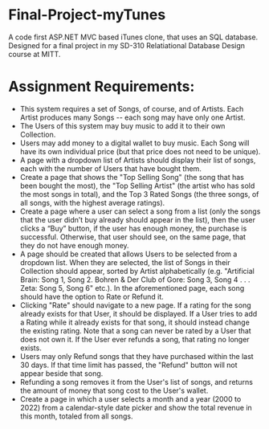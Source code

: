 # Final-Project-myTunes
A code first ASP.NET MVC based iTunes clone, that uses an SQL database. 
Designed for a final project in my SD-310 Relatiational Database Design course at MITT.


# Assignment Requirements:
* This system requires a set of Songs, of course, and of Artists. Each Artist produces many Songs -- each song may have only one Artist.
* The Users of this system may buy music to add it to their own Collection.
* Users may add money to a digital wallet to buy music. Each Song will have its own individual price (but that price does not need to be unique).
* A page with a dropdown list of Artists should display their list of songs, each with the number of Users that have bought them.
* Create a page that shows the "Top Selling Song" (the song that has been bought the most), the "Top Selling Artist" (the artist who has sold the most songs in total), and the Top 3 Rated Songs (the three songs, of all songs, with the highest average ratings).
* Create a page where a user can select a song from a list (only the songs that the user didn’t buy already should appear in the list), then the user clicks a “Buy” button, if the user has enough money, the purchase is successful. Otherwise, that user should see, on the same page, that they do not have enough money.
* A page should be created that allows Users to be selected from a dropdown list. When they are selected, the list of Songs in their Collection should appear, sorted by Artist alphabetically (e.g. "Artificial Brain: Song 1, Song 2. Bohren & Der Club of Gore: Song 3, Song 4 . . . Zeta: Song 5, Song 6" etc.).
In the aforementioned page, each song should have the option to Rate or Refund it.
* Clicking "Rate" should navigate to a new page. If a rating for the song already exists for that User, it should be displayed. If a User tries to add a Rating while it already exists for that song, it should instead change the existing rating. Note that a song can never be rated by a User that does not own it. If the User ever refunds a song, that rating no longer exists.
* Users may only Refund songs that they have purchased within the last 30 days. If that time limit has passed, the "Refund" button will not appear beside that song.
* Refunding a song removes it from the User's list of songs, and returns the amount of money that song cost to the User's wallet.
* Create a page in which a user selects a month and a year (2000 to 2022) from a calendar-style date picker and show the total revenue in this month, totaled from all songs.
